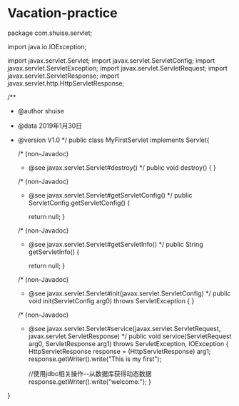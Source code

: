 # Vacation-practice
package com.shuise.servlet;

import java.io.IOException;

import javax.servlet.Servlet;
import javax.servlet.ServletConfig;
import javax.servlet.ServletException;
import javax.servlet.ServletRequest;
import javax.servlet.ServletResponse;
import javax.servlet.http.HttpServletResponse;

/**
 * @author shuise
 * @data 2019年1月30日
 * @version V1.0
 */
public class MyFirstServlet implements Servlet{

	/* (non-Javadoc)
	 * @see javax.servlet.Servlet#destroy()
	 */
	public void destroy() {
	}

	/* (non-Javadoc)
	 * @see javax.servlet.Servlet#getServletConfig()
	 */
	public ServletConfig getServletConfig() {
		
		return null;
	}

	/* (non-Javadoc)
	 * @see javax.servlet.Servlet#getServletInfo()
	 */
	public String getServletInfo() {
		
		return null;
	}

	/* (non-Javadoc)
	 * @see javax.servlet.Servlet#init(javax.servlet.ServletConfig)
	 */
	public void init(ServletConfig arg0) throws ServletException {
	}

	/* (non-Javadoc)
	 * @see javax.servlet.Servlet#service(javax.servlet.ServletRequest, javax.servlet.ServletResponse)
	 */
	public void service(ServletRequest arg0, ServletResponse arg1) throws ServletException, IOException {
		HttpServletResponse response = (HttpServletResponse) arg1;
		response.getWriter().write("This is my first");
		
		//使用jdbc相关操作--从数据库获得动态数据
		response.getWriter().write("welcome:");
	}

}
